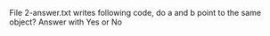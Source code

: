 File 2-answer.txt writes following code, do a and b point to the same object? Answer with Yes or No
